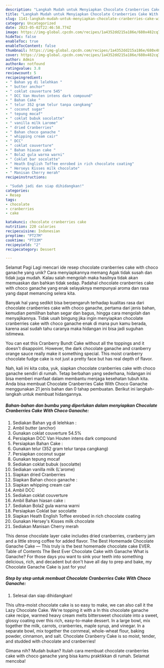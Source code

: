 ```yaml
---
description: "Langkah Mudah untuk Menyiapkan Chocolate Cranberries Cake With Choco Ganache yang Lezat Sekali, Enak"
title: "Langkah Mudah untuk Menyiapkan Chocolate Cranberries Cake With Choco Ganache yang Lezat Sekali, Enak"
slug: 1141-langkah-mudah-untuk-menyiapkan-chocolate-cranberries-cake-with-choco-ganache-yang-lezat-sekali-enak
category: Uncategorized
date: 2023-05-02T22:46:58.774Z
image: https://img-global.cpcdn.com/recipes/1a4352dd215a186e/680x482cq70/chocolate-cranberries-cake-with-choco-ganache-foto-resep-utama.jpg
hideToc: false
enableToc: true
enableTocContent: false
thumbnail: https://img-global.cpcdn.com/recipes/1a4352dd215a186e/680x482cq70/chocolate-cranberries-cake-with-choco-ganache-foto-resep-utama.jpg
cover: https://img-global.cpcdn.com/recipes/1a4352dd215a186e/680x482cq70/chocolate-cranberries-cake-with-choco-ganache-foto-resep-utama.jpg
author: Admin
authorAv: notfound
ratingvalue: 3.8
reviewcount: 5
recipeingredient:
- " Bahan yg di lelehkan "
- " butter anchor"
- " coklat couverture 545"
- " DCC Van Houten intens dark compound"
- " Bahan Cake "
- " telur 352 gram telur tanpa cangkang"
- " coconut sugar"
- " tepung mocaf"
- " coklat bubuk socolatte"
- " vanilla milk Larome"
- " dried Cranberries"
- " Bahan choco ganache "
- " whipping cream cair"
- " DCC"
- " coklat couverture"
- " Bahan hiasan cake "
- " Bola2 gula warna warni"
- " Coklat bar socolatte"
- " Heath English Toffee enrobed in rich chocolate coating"
- " Herseys Kisses milk chocolate"
- " Manisan Cherry merah"
recipeinstructions:

- "Sudah jadi dan siap dihidangkan!"
categories:
- Resep
tags:
- chocolate
- cranberries
- cake

katakunci: chocolate cranberries cake 
nutrition: 220 calories
recipecuisine: Indonesian
preptime: "PT27M"
cooktime: "PT33M"
recipeyield: "2"
recipecategory: Dessert

---
```



Selamat Pagi Lagi mencari ide resep chocolate cranberries cake with choco ganache yang unik? Cara menyiapkannya memang Agak tidak susah dan tidak juga mudah. Kalau salah mengolah maka hasilnya tidak akan memuaskan dan bahkan tidak sedap. Padahal chocolate cranberries cake with choco ganache yang enak selayaknya mempunyai aroma dan rasa yang dapat memancing selera kita.


Banyak hal yang sedikit bisa berpengaruh terhadap kualitas rasa dari chocolate cranberries cake with choco ganache, pertama dari jenis bahan, kemudian pemilihan bahan segar dan bagus, hingga cara mengolah dan menyajikannya. Tidak usah bingung jika ingin menyiapkan chocolate cranberries cake with choco ganache enak di mana pun kamu berada, karena asal sudah tahu caranya maka hidangan ini bisa jadi suguhan istimewa.

You can eat this Cranberry Bundt Cake without all the toppings and it doesn&#39;t disappoint. However, the dark chocolate ganache and cranberry orange sauce really make it something special. This moist cranberry chocolate fudge cake is not just a pretty face but has real depth of flavor.


Nah, kali ini kita coba, yuk, siapkan chocolate cranberries cake with choco ganache sendiri di rumah. Tetap berbahan yang sederhana, hidangan ini bisa memberi manfaat dalam membantu menjaga kesehatan tubuh kita. Anda bisa membuat Chocolate Cranberries Cake With Choco Ganache menggunakan 21 jenis bahan dan 0 tahap pembuatan. Berikut ini langkah-langkah untuk membuat hidangannya.

<!--inarticleads1-->

##### Bahan-bahan dan bumbu yang diperlukan dalam menyiapkan Chocolate Cranberries Cake With Choco Ganache:

1. Sediakan  Bahan yg di lelehkan :
1. Ambil  butter (anchor)
1. Gunakan  coklat couverture 54.5%
1. Persiapkan  DCC Van Houten intens dark compound
1. Persiapkan  Bahan Cake :
1. Gunakan  telur (352 gram telur tanpa cangkang)
1. Persiapkan  coconut sugar
1. Gunakan  tepung mocaf
1. Sediakan  coklat bubuk (socolatte)
1. Sediakan  vanilla milk (L&#39;arome)
1. Siapkan  dried Cranberries
1. Siapkan  Bahan choco ganache :
1. Siapkan  whipping cream cair
1. Ambil  DCC
1. Sediakan  coklat couverture
1. Ambil  Bahan hiasan cake :
1. Sediakan  Bola2 gula warna warni
1. Persiapkan  Coklat bar socolatte
1. Siapkan  Heath English Toffee enrobed in rich chocolate coating
1. Gunakan  Hersey&#39;s Kisses milk chocolate
1. Sediakan  Manisan Cherry merah


This dense chocolate layer cake includes dried cranberries, cranberry jam and a little strong coffee for added flavor. The Best Homemade Chocolate Ganache Cake — This truly is the best homemade chocolate cake EVER. Table of Contents The Best Ever Chocolate Cake with Ganache What is Ganache? For those days you want to sink your teeth into something delicious, rich, and decadent but don&#39;t have all day to prep and bake, my Chocolate Ganache Cake is just for you! 

<!--inarticleads2-->

##### Step by step untuk membuat Chocolate Cranberries Cake With Choco Ganache:


1. Selesai dan siap dihidangkan!

This ultra-moist chocolate cake is so easy to make, we can also call it the Lazy Chocolate Cake. We&#39;re topping it with a In this chocolate ganache cake recipe, warmed heavy cream melts bittersweet chocolate into a sweet, glossy coating over this rich, easy-to-make dessert. In a large bowl, mix together the milk, carrots, cranberries, maple syrup, and vinegar. In a separate bowl, mix together the cornmeal, whole-wheat flour, baking powder, cinnamon, and salt. Chocolate Cranberry Cake is so moist, tender, and studded with chocolate and cranberries! 

Gimana nih? Mudah bukan? Itulah cara membuat chocolate cranberries cake with choco ganache yang bisa kamu praktikkan di rumah. Selamat mencoba!
